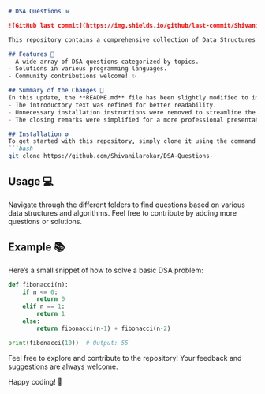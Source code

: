 ```markdown
# DSA Questions 📊

![GitHub last commit](https://img.shields.io/github/last-commit/Shivanilarokar/DSA-Questions-) ![Issues](https://img.shields.io/github/issues/Shivanilarokar/DSA-Questions-) ![License](https://img.shields.io/github/license/Shivanilarokar/DSA-Questions-)

This repository contains a comprehensive collection of Data Structures and Algorithms (DSA) questions aimed at helping developers enhance their programming skills and prepare for technical interviews. 

## Features 🌟
- A wide array of DSA questions categorized by topics.
- Solutions in various programming languages.
- Community contributions welcome! ✨

## Summary of the Changes 📄
In this update, the **README.md** file has been slightly modified to improve clarity and conciseness. The following changes were made:
- The introductory text was refined for better readability.
- Unnecessary installation instructions were removed to streamline the content.
- The closing remarks were simplified for a more professional presentation.

## Installation ⚙️
To get started with this repository, simply clone it using the command below:
```bash
git clone https://github.com/Shivanilarokar/DSA-Questions-
```

## Usage 💻
Navigate through the different folders to find questions based on various data structures and algorithms. Feel free to contribute by adding more questions or solutions.

## Example 📚
Here’s a small snippet of how to solve a basic DSA problem:

```python
def fibonacci(n):
    if n <= 0:
        return 0
    elif n == 1:
        return 1
    else:
        return fibonacci(n-1) + fibonacci(n-2)

print(fibonacci(10))  # Output: 55
```

Feel free to explore and contribute to the repository! Your feedback and suggestions are always welcome. 

Happy coding! 🚀
```